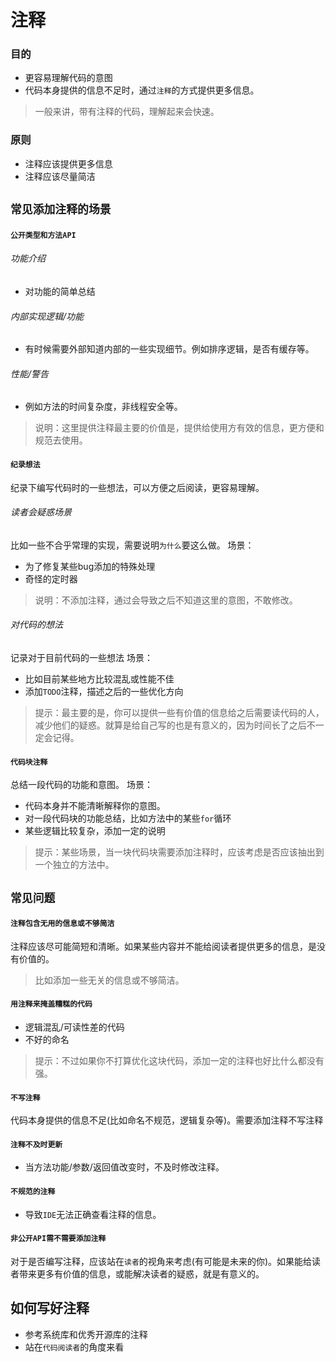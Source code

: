 # 注释

### 目的
- 更容易理解代码的意图
- 代码本身提供的信息不足时，通过`注释`的方式提供更多信息。

> 一般来讲，带有注释的代码，理解起来会快速。

### 原则
- 注释应该提供更多信息
- 注释应该尽量简洁

## `常见添加注释的场景`

#### `公开类型和方法API`
###### 功能介绍
- 对功能的简单总结
###### 内部实现逻辑/功能
- 有时候需要外部知道内部的一些实现细节。例如排序逻辑，是否有缓存等。
###### 性能/警告
- 例如方法的时间复杂度，非线程安全等。

> 说明：这里提供注释最主要的价值是，提供给使用方有效的信息，更方便和规范去使用。

#### `纪录想法`
纪录下编写代码时的一些想法，可以方便之后阅读，更容易理解。
###### 读者会疑惑场景
比如一些不合乎常理的实现，需要说明`为什么`要这么做。
场景：
- 为了修复某些bug添加的特殊处理
- 奇怪的定时器

> 说明：不添加注释，通过会导致之后不知道这里的意图，不敢修改。

###### 对代码的想法
记录对于目前代码的一些想法
场景：
- 比如目前某些地方比较混乱或性能不佳
- 添加`TODO`注释，描述之后的一些优化方向

> 提示：最主要的是，你可以提供一些有价值的信息给之后需要读代码的人，减少他们的疑惑。就算是给自己写的也是有意义的，因为时间长了之后不一定会记得。

#### `代码块注释`
总结一段代码的功能和意图。
场景：
- 代码本身并不能清晰解释你的意图。
- 对一段代码块的功能总结，比如方法中的某些`for`循环
- 某些逻辑比较复杂，添加一定的说明
> 提示：某些场景，当一块代码块需要添加注释时，应该考虑是否应该抽出到一个独立的方法中。

## `常见问题`

#### `注释包含无用的信息或不够简洁`
注释应该尽可能简短和清晰。如果某些内容并不能给阅读者提供更多的信息，是没有价值的。
> 比如添加一些无关的信息或不够简洁。

#### `用注释来掩盖糟糕的代码`
- 逻辑混乱/可读性差的代码
- 不好的命名
> 提示：不过如果你不打算优化这块代码，添加一定的注释也好比什么都没有强。

#### `不写注释`
代码本身提供的信息不足(比如命名不规范，逻辑复杂等)。需要添加注释不写注释

#### `注释不及时更新`
- 当方法功能/参数/返回值改变时，不及时修改注释。

#### `不规范的注释`
- 导致`IDE`无法正确查看注释的信息。

#### `非公开API需不需要添加注释`
对于是否编写注释，应该站在`读者`的视角来考虑(有可能是未来的你)。如果能给读者带来更多有价值的信息，或能解决读者的疑惑，就是有意义的。

## 如何写好注释
- 参考系统库和优秀开源库的注释
- 站在`代码阅读者`的角度来看